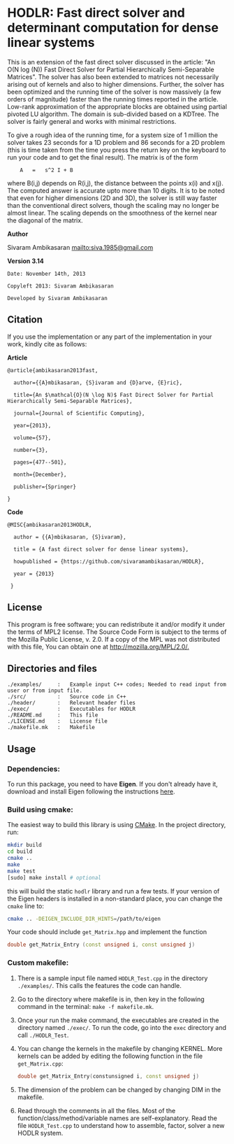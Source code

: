 # HODLR: Fast direct solver and determinant computation for dense linear systems

This is an extension of the fast direct solver discussed in the article: "An
O(N log (N)) Fast Direct Solver for Partial Hierarchically Semi-Separable
Matrices". The solver has also been extended to matrices not necessarily
arising out of kernels and also to higher dimensions. Further, the solver has
been optimized and the running time of the solver is now massively (a few
orders of magnitude) faster than the running times reported in the article.
Low-rank approximation of the appropriate blocks are obtained using partial
pivoted LU algorithm. The domain is sub-divided based on a KDTree. The solver
is fairly general and works with minimal restrictions.

To give a rough idea of the running time, for a system size of 1 million the
solver takes 23 seconds for a 1D problem and 86 seconds for a 2D problem (this
is time taken from the time you press the return key on the keyboard to run
your code and to get the final result). The matrix is of the form

    	A	=	s^2 I + B

where B(i,j) depends on R(i,j), the distance between the points x(i) and x(j).
The computed answer is accurate upto more than 10 digits. It is to be noted
that even for higher dimensions (2D and 3D), the solver is still way faster
than the conventional direct solvers, though the scaling may no longer be
almost linear. The scaling depends on the smoothness of the kernel near the
diagonal of the matrix.

**Author**

Sivaram Ambikasaran <mailto:siva.1985@gmail.com>

**Version 3.14**

    Date: November 14th, 2013

    Copyleft 2013: Sivaram Ambikasaran

    Developed by Sivaram Ambikasaran

## Citation

If you use the implementation or any part of the implementation in your work,
kindly cite as follows:

**Article**

    @article{ambikasaran2013fast,

      author={{A}mbikasaran, {S}ivaram and {D}arve, {E}ric},

      title={An $\mathcal{O}(N \log N)$ Fast Direct Solver for Partial Hierarchically Semi-Separable Matrices},

      journal={Journal of Scientific Computing},

      year={2013},

      volume={57},

      number={3},

      pages={477--501},

      month={December},

      publisher={Springer}

    }

**Code**

    @MISC{ambikasaran2013HODLR,

      author = {{A}mbikasaran, {S}ivaram},

      title = {A fast direct solver for dense linear systems},

      howpublished = {https://github.com/sivaramambikasaran/HODLR},

      year = {2013}

     }

## License

This program is free software; you can redistribute it and/or modify it under
the terms of MPL2 license. The Source Code Form is subject to the terms of the
Mozilla Public License, v. 2.0. If a copy of the MPL was not distributed with
this file, You can obtain one at <http://mozilla.org/MPL/2.0/.>

## Directories and files

    ./examples/		:	Example input C++ codes; Needed to read input from user or from input file.
    ./src/			:	Source code in C++
    ./header/		:	Relevant header files
    ./exec/			:	Executables for HODLR
    ./README.md		:	This file
    ./LICENSE.md	:	License file
    ./makefile.mk	:	Makefile

## Usage

### Dependencies:

To run this package, you need to have **Eigen**. If you don't already have it,
download and install Eigen following the instructions
[here](http://eigen.tuxfamily.org/index.php?title=Main_Page).

### Build using cmake:

The easiest way to build this library is using [CMake](http://cmake.org/). In
the project directory, run:

```bash
mkdir build
cd build
cmake ..
make
make test
[sudo] make install # optional
```

this will build the static `hodlr` library and run a few tests. If your version
of the Eigen headers is installed in a non-standard place, you can change the
`cmake` line to:

```bash
cmake .. -DEIGEN_INCLUDE_DIR_HINTS=/path/to/eigen
```

Your code should include `get_Matrix.hpp` and implement the function

```c++
double get_Matrix_Entry (const unsigned i, const unsigned j)
```

### Custom makefile:

1.  There is a sample input file named `HODLR_Test.cpp` in the directory
    `./examples/`. This calls the features the code can handle.

2.  Go to the directory where makefile is in, then key in the following command
    in the terminal: `make -f makefile.mk`.

3.  Once your run the make command, the executables are created in the
    directory named `./exec/`. To run the code, go into the `exec` directory
    and call `./HODLR_Test`.

4.  You can change the kernels in the makefile by changing KERNEL. More kernels
    can be added by editing the following function in the file
	`get_Matrix.cpp`:

	```c++
	double get_Matrix_Entry(constunsigned i, const unsigned j)
	```

5.  The dimension of the problem can be changed by changing DIM in the
    makefile.

6.  Read through the comments in all the files. Most of the
    function/class/method/variable names are self-explanatory. Read the file
    `HODLR_Test.cpp` to understand how to assemble, factor, solver a new HODLR
    system.
